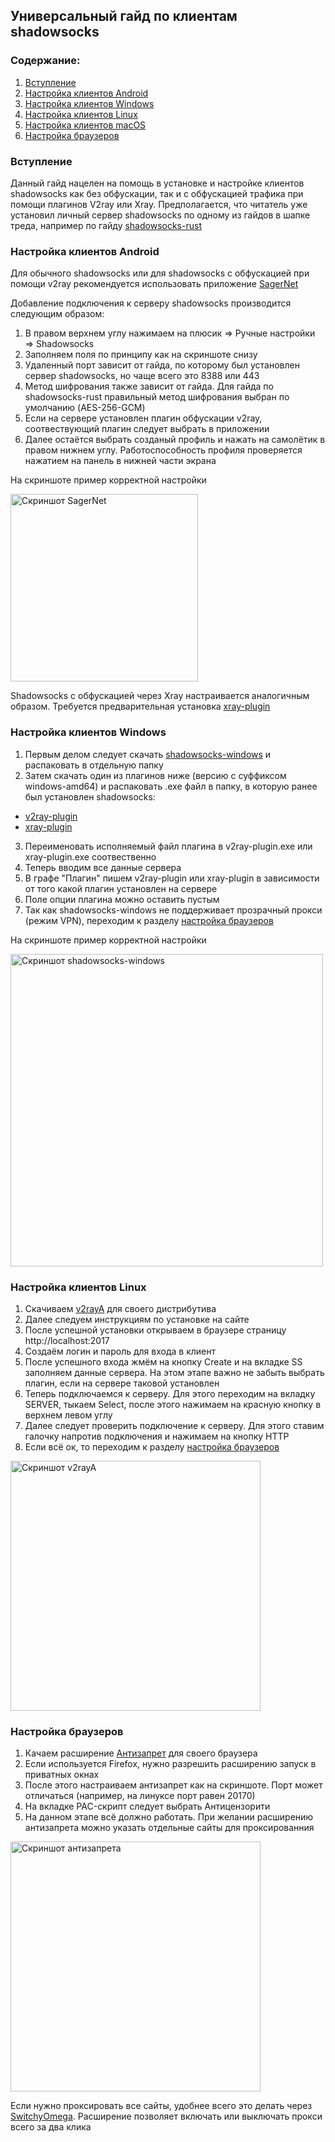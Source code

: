 ## Универсальный гайд по клиентам shadowsocks

### Содержание:
1. [Вступление](ss-clients.md#вступление)
2. [Настройка клиентов Android](ss-clients.md#настройка-клиентов-android)
3. [Настройка клиентов Windows](ss-clients.md#настройка-клиентов-windows)
4. [Настройка клиентов Linux](ss-clients.md#настройка-клиентов-linux)
5. [Настройка клиентов macOS](ss-clients.md#настройка-клиентов-macos)
6. [Настройка браузеров](ss-clients.md#настройка-браузеров)

### Вступление

Данный гайд нацелен на помощь в установке и настройке клиентов shadowsocks как без обфускации, так и с обфускацией трафика при помощи плагинов V2ray или Xray. Предполагается, что читатель уже установил личный сервер shadowsocks по одному из гайдов в шапке треда, например по гайду [shadowsocks-rust](docker-ss-v2ray.md)


### Настройка клиентов Android
Для обычного shadowsocks или для shadowsocks с обфускацией при помощи v2ray рекомендуется использовать приложение [SagerNet](https://f-droid.org/packages/io.nekohasekai.sagernet/)

Добавление подключения к серверу shadowsocks производится следующим образом:
1. В правом верхнем углу нажимаем на плюсик => Ручные настройки => Shadowsocks
2. Заполняем поля по принципу как на скриншоте снизу
3. Удаленный порт зависит от гайда, по которому был установлен сервер shadowsocks, но чаще всего это 8388 или 443
4. Метод шифрования также зависит от гайда. Для гайда по shadowsocks-rust правильный метод шифрования выбран по умолчанию (AES-256-GCM)
5. Если на сервере установлен плагин обфускации v2ray, соотвествующий плагин следует выбрать в приложении
6. Далее остаётся выбрать созданый профиль и нажать на самолётик в правом нижнем углу. Работоспособность профиля проверяется нажатием на панель в нижней части экрана
    
На скриншоте пример корректной настройки

<img src="../img/ss-clients/SagerNet.png" title="Пример правильной конфигурации SagerNet" alt="Скриншот SagerNet" width="300"/>

Shadowsocks с обфускацией через Xray настраивается аналогичным образом. Требуется предварительная установка [xray-plugin](https://github.com/teddysun/xray-plugin-android/releases/latest)

### Настройка клиентов Windows
1. Первым делом следует скачать [shadowsocks-windows](https://github.com/shadowsocks/shadowsocks-windows/releases/latest) и распаковать в отдельную папку
2. Затем скачать один из плагинов ниже (версию с суффиксом windows-amd64) и распаковать .exe файл в папку, в которую ранее был установлен shadowsocks:
+ [v2ray-plugin](https://github.com/shadowsocks/v2ray-plugin/releases/latest)
+ [xray-plugin](https://github.com/teddysun/xray-plugin/releases/latest)
3. Переименовать исполняемый файл плагина в v2ray-plugin.exe или xray-plugin.exe соотвественно
4. Теперь вводим все данные сервера
5. В графе "Плагин" пишем v2ray-plugin или xray-plugin в зависимости от того какой плагин установлен на сервере
6. Поле опции плагина можно оставить пустым
7. Так как shadowsocks-windows не поддерживает прозрачный прокси (режим VPN), переходим к разделу [настройка браузеров](ss-clients.md#настройка-браузеров)

На скриншоте пример корректной настройки

<img src="../img/ss-clients/shadowsocks-windows.png" title="Пример правильной конфигурации shadowsocks-windows" alt="Скриншот shadowsocks-windows" width="500"/>

### Настройка клиентов Linux
1. Скачиваем [v2rayA](https://v2raya.org/en/docs/prologue/installation/) для своего дистрибутива
2. Далее следуем инструкциям по установке на сайте
3. После успешной установки открываем в браузере страницу http://localhost:2017
4. Создаём логин и пароль для входа в клиент
5. После успешного входа жмём на кнопку Create и на вкладке SS заполняем данные сервера. На этом этапе важно не забыть выбрать плагин, если на сервере таковой установлен
6. Теперь подключаемся к серверу. Для этого переходим на вкладку SERVER, тыкаем Select, после этого нажимаем на красную кнопку в верхнем левом углу
7. Далее следует проверить подключение к серверу. Для этого ставим галочку напротив подключения и нажимаем на кнопку HTTP
8. Если всё ок, то переходим к разделу [настройка браузеров](ss-clients.md#настройка-браузеров)


<img src="../img/ss-clients/v2raya.png" title="Пример правильной конфигурации v2rayA" alt="Скриншот v2rayA" width="400"/>
<!--
### Настройка клиентов macOS
+ [clashX](https://github.com/yichengchen/clashX/releases/latest)
+ [V2RayXS](https://github.com/tzmax/V2RayXS/releases/latest)
-->

### Настройка браузеров
1. Качаем расширение [Антизапрет](https://antizapret.prostovpn.org/) для своего браузера
2. Если используется Firefox, нужно разрешить расширению запуск в приватных окнах
3. После этого настраиваем антизапрет как на скриншоте. Порт может отличаться (например, на линуксе порт равен 20170)
4. На вкладке PAC-скрипт следует выбрать Антицензорити
5. На данном этапе всё должно работать. При желании расширению антизапрета можно указать отдельные сайты для проксированния

<img src="../img/ss-clients/antizapret.png" title="Пример правильной конфигурации антизапрета" alt="Скриншот антизапрета" width="400"/>

Если нужно проксировать все сайты, удобнее всего это делать через [SwitchyOmega](https://chrome.google.com/webstore/detail/proxy-switchyomega/padekgcemlokbadohgkifijomclgjgif). Расширение позволяет включать или выключать прокси всего за два клика  